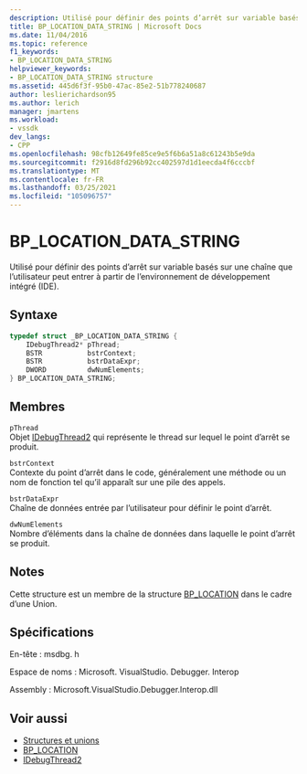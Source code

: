 ```yaml
---
description: Utilisé pour définir des points d’arrêt sur variable basés sur une chaîne que l’utilisateur peut entrer à partir de l’environnement de développement intégré (IDE).
title: BP_LOCATION_DATA_STRING | Microsoft Docs
ms.date: 11/04/2016
ms.topic: reference
f1_keywords:
- BP_LOCATION_DATA_STRING
helpviewer_keywords:
- BP_LOCATION_DATA_STRING structure
ms.assetid: 445d6f3f-95b0-47ac-85e2-51b778240687
author: leslierichardson95
ms.author: lerich
manager: jmartens
ms.workload:
- vssdk
dev_langs:
- CPP
ms.openlocfilehash: 98cfb12649fe85ce9e5f6b6a51a8c61243b5e9da
ms.sourcegitcommit: f2916d8fd296b92cc402597d1d1eecda4f6cccbf
ms.translationtype: MT
ms.contentlocale: fr-FR
ms.lasthandoff: 03/25/2021
ms.locfileid: "105096757"
---
```

# <a name="bp_location_data_string"></a>BP_LOCATION_DATA_STRING
Utilisé pour définir des points d’arrêt sur variable basés sur une chaîne que l’utilisateur peut entrer à partir de l’environnement de développement intégré (IDE).

## <a name="syntax"></a>Syntaxe

```cpp
typedef struct _BP_LOCATION_DATA_STRING {
    IDebugThread2* pThread;
    BSTR           bstrContext;
    BSTR           bstrDataExpr;
    DWORD          dwNumElements;
} BP_LOCATION_DATA_STRING;
```

## <a name="members"></a>Membres
`pThread`\
Objet [IDebugThread2](../../../extensibility/debugger/reference/idebugthread2.md) qui représente le thread sur lequel le point d’arrêt se produit.

`bstrContext`\
Contexte du point d’arrêt dans le code, généralement une méthode ou un nom de fonction tel qu’il apparaît sur une pile des appels.

`bstrDataExpr`\
Chaîne de données entrée par l’utilisateur pour définir le point d’arrêt.

`dwNumElements`\
Nombre d’éléments dans la chaîne de données dans laquelle le point d’arrêt se produit.

## <a name="remarks"></a>Notes
Cette structure est un membre de la structure [BP_LOCATION](../../../extensibility/debugger/reference/bp-location.md) dans le cadre d’une Union.

## <a name="requirements"></a>Spécifications
En-tête : msdbg. h

Espace de noms : Microsoft. VisualStudio. Debugger. Interop

Assembly : Microsoft.VisualStudio.Debugger.Interop.dll

## <a name="see-also"></a>Voir aussi
- [Structures et unions](../../../extensibility/debugger/reference/structures-and-unions.md)
- [BP_LOCATION](../../../extensibility/debugger/reference/bp-location.md)
- [IDebugThread2](../../../extensibility/debugger/reference/idebugthread2.md)
